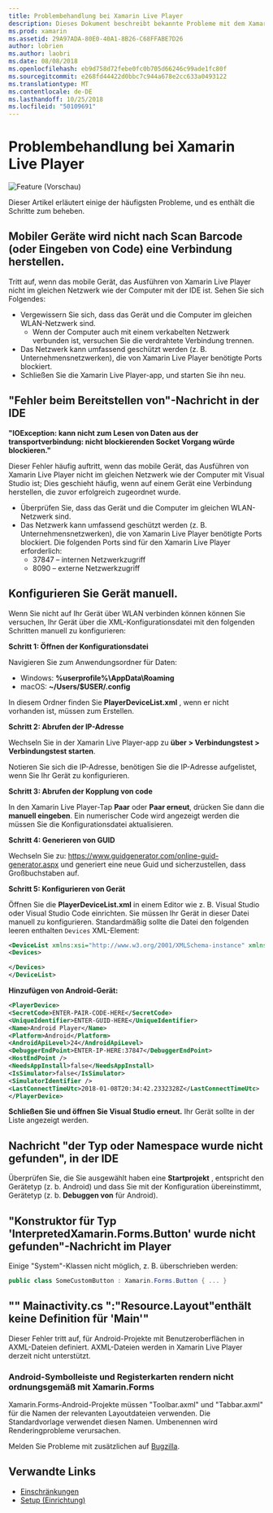 ```yaml
---
title: Problembehandlung bei Xamarin Live Player
description: Dieses Dokument beschreibt bekannte Probleme mit dem Xamarin Live Player und mögliche Korrekturen. Es wird erläutert, Verbindungsprobleme, Konfigurationsprobleme und mehr.
ms.prod: xamarin
ms.assetid: 29A97ADA-80E0-40A1-8B26-C68FFABE7D26
author: lobrien
ms.author: laobri
ms.date: 08/08/2018
ms.openlocfilehash: eb9d758d72febe0fc0b705d66246c99ade1fc80f
ms.sourcegitcommit: e268fd44422d0bbc7c944a678e2cc633a0493122
ms.translationtype: MT
ms.contentlocale: de-DE
ms.lasthandoff: 10/25/2018
ms.locfileid: "50109691"
---
```

# <a name="troubleshooting-xamarin-live-player"></a>Problembehandlung bei Xamarin Live Player

![Feature (Vorschau)](~/media/shared/preview.png)

Dieser Artikel erläutert einige der häufigsten Probleme, und es enthält die Schritte zum beheben.

## <a name="mobile-device-does-not-connect-after-scanning-barcode-or-entering-code"></a>Mobiler Geräte wird nicht nach Scan Barcode (oder Eingeben von Code) eine Verbindung herstellen.

Tritt auf, wenn das mobile Gerät, das Ausführen von Xamarin Live Player nicht im gleichen Netzwerk wie der Computer mit der IDE ist. Sehen Sie sich Folgendes:

- Vergewissern Sie sich, dass das Gerät und die Computer im gleichen WLAN-Netzwerk sind.
  - Wenn der Computer auch mit einem verkabelten Netzwerk verbunden ist, versuchen Sie die verdrahtete Verbindung trennen.
- Das Netzwerk kann umfassend geschützt werden (z. B. Unternehmensnetzwerken), die von Xamarin Live Player benötigte Ports blockiert.
- Schließen Sie die Xamarin Live Player-app, und starten Sie ihn neu.

## <a name="error-while-trying-to-deploy-message-in-ide"></a>"Fehler beim Bereitstellen von"-Nachricht in der IDE

**"IOException: kann nicht zum Lesen von Daten aus der transportverbindung: nicht blockierenden Socket Vorgang würde blockieren."**

Dieser Fehler häufig auftritt, wenn das mobile Gerät, das Ausführen von Xamarin Live Player nicht im gleichen Netzwerk wie der Computer mit Visual Studio ist; Dies geschieht häufig, wenn auf einem Gerät eine Verbindung herstellen, die zuvor erfolgreich zugeordnet wurde.

* Überprüfen Sie, dass das Gerät und die Computer im gleichen WLAN-Netzwerk sind.
* Das Netzwerk kann umfassend geschützt werden (z. B. Unternehmensnetzwerken), die von Xamarin Live Player benötigte Ports blockiert. Die folgenden Ports sind für den Xamarin Live Player erforderlich:
  * 37847 – internen Netzwerkzugriff 
  * 8090 – externe Netzwerkzugriff

## <a name="manually-configure-device"></a>Konfigurieren Sie Gerät manuell.

Wenn Sie nicht auf Ihr Gerät über WLAN verbinden können können Sie versuchen, Ihr Gerät über die XML-Konfigurationsdatei mit den folgenden Schritten manuell zu konfigurieren:

**Schritt 1: Öffnen der Konfigurationsdatei**

Navigieren Sie zum Anwendungsordner für Daten:

* Windows: **%userprofile%\AppData\Roaming**
* macOS: **~/Users/$USER/.config**

In diesem Ordner finden Sie **PlayerDeviceList.xml** , wenn er nicht vorhanden ist, müssen zum Erstellen.

**Schritt 2: Abrufen der IP-Adresse**

Wechseln Sie in der Xamarin Live Player-app zu **über > Verbindungstest > Verbindungstest starten**.

Notieren Sie sich die IP-Adresse, benötigen Sie die IP-Adresse aufgelistet, wenn Sie Ihr Gerät zu konfigurieren.

**Schritt 3: Abrufen der Kopplung von code**

In den Xamarin Live Player-Tap **Paar** oder **Paar erneut**, drücken Sie dann die **manuell eingeben**. Ein numerischer Code wird angezeigt werden die müssen Sie die Konfigurationsdatei aktualisieren.

**Schritt 4: Generieren von GUID**

Wechseln Sie zu: https://www.guidgenerator.com/online-guid-generator.aspx und generiert eine neue Guid und sicherzustellen, dass Großbuchstaben auf.

**Schritt 5: Konfigurieren von Gerät**

Öffnen Sie die **PlayerDeviceList.xml** in einem Editor wie z. B. Visual Studio oder Visual Studio Code einrichten. Sie müssen Ihr Gerät in dieser Datei manuell zu konfigurieren. Standardmäßig sollte die Datei den folgenden leeren enthalten `Devices` XML-Element:

```xml
<DeviceList xmlns:xsi="http://www.w3.org/2001/XMLSchema-instance" xmlns:xsd="http://www.w3.org/2001/XMLSchema">
<Devices>

</Devices>
</DeviceList>
```

**Hinzufügen von Android-Gerät:**

```xml
<PlayerDevice>
<SecretCode>ENTER-PAIR-CODE-HERE</SecretCode>
<UniqueIdentifier>ENTER-GUID-HERE</UniqueIdentifier>
<Name>Android Player</Name>
<Platform>Android</Platform>
<AndroidApiLevel>24</AndroidApiLevel>
<DebuggerEndPoint>ENTER-IP-HERE:37847</DebuggerEndPoint>
<HostEndPoint />
<NeedsAppInstall>false</NeedsAppInstall>
<IsSimulator>false</IsSimulator>
<SimulatorIdentifier />
<LastConnectTimeUtc>2018-01-08T20:34:42.2332328Z</LastConnectTimeUtc>
</PlayerDevice>
```

**Schließen Sie und öffnen Sie Visual Studio erneut.** Ihr Gerät sollte in der Liste angezeigt werden.

## <a name="type-or-namespace-cannot-be-found-message-in-ide"></a>Nachricht "der Typ oder Namespace wurde nicht gefunden", in der IDE

Überprüfen Sie, die Sie ausgewählt haben eine **Startprojekt** , entspricht den Gerätetyp (z. b. Android) und dass Sie mit der Konfiguration übereinstimmt, Gerätetyp (z. b. **Debuggen von** für Android).

## <a name="constructor-on-type-interpretedxamarinformsbutton-not-found-message-in-player"></a>"Konstruktor für Typ 'InterpretedXamarin.Forms.Button' wurde nicht gefunden"-Nachricht im Player

Einige "System"-Klassen nicht möglich, z. B. überschrieben werden:

```csharp
public class SomeCustomButton : Xamarin.Forms.Button { ... }
```

## <a name="mainactivitycs-resourcelayout-does-not-contain-a-definition-for-main"></a>"" Mainactivity.cs ":"Resource.Layout"enthält keine Definition für 'Main'"

Dieser Fehler tritt auf, für Android-Projekte mit Benutzeroberflächen in AXML-Dateien definiert.
AXML-Dateien werden in Xamarin Live Player derzeit nicht unterstützt.

### <a name="android-toolbar-and-tabs-render-incorrectly-using-xamarinforms"></a>Android-Symbolleiste und Registerkarten rendern nicht ordnungsgemäß mit Xamarin.Forms

Xamarin.Forms-Android-Projekte müssen "Toolbar.axml" und "Tabbar.axml" für die Namen der relevanten Layoutdateien verwenden. Die Standardvorlage verwendet diesen Namen. Umbenennen wird Renderingprobleme verursachen.

Melden Sie Probleme mit zusätzlichen auf [Bugzilla](https://aka.ms/live-player-report-issue).

## <a name="related-links"></a>Verwandte Links

- [Einschränkungen](~/tools/live-player/limitations.md)
- [Setup (Einrichtung)](~/tools/live-player/install.md)
